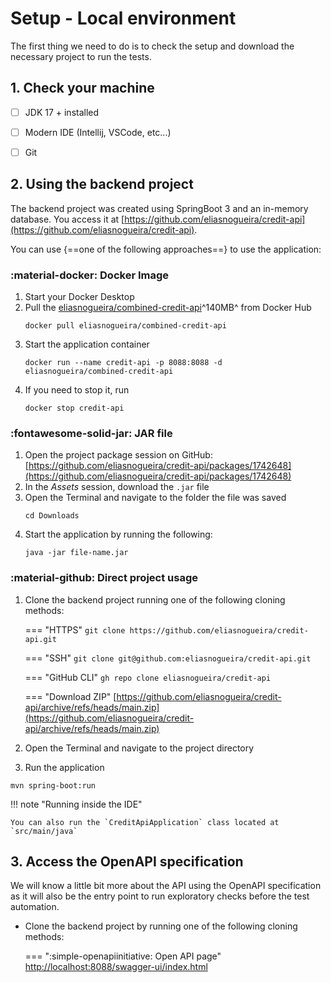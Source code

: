 # Setup - Local environment

The first thing we need to do is to check the setup and download the necessary project to run the tests.

## 1. Check your machine

- [ ] JDK 17 + installed
- [ ] Modern IDE (Intellij, VSCode, etc...)
- [ ] Git


## 2. Using the backend project

The backend project was created using SpringBoot 3 and an in-memory database. You access it at [https://github.com/eliasnogueira/credit-api](https://github.com/eliasnogueira/credit-api).

You can use {==one of the following approaches==} to use the application:

### :material-docker: Docker Image

1. Start your Docker Desktop
2. Pull the [eliasnogueira/combined-credit-api](https://hub.docker.com/r/eliasnogueira/combined-credit-api)^140MB^ from Docker Hub
   ```
   docker pull eliasnogueira/combined-credit-api
   ```
3. Start the application container
   ```
   docker run --name credit-api -p 8088:8088 -d eliasnogueira/combined-credit-api
   ```
4. If you need to stop it, run
   ```
   docker stop credit-api
   ```

### :fontawesome-solid-jar: JAR file

1. Open the project package session on GitHub: [https://github.com/eliasnogueira/credit-api/packages/1742648](https://github.com/eliasnogueira/credit-api/packages/1742648)
2. In the *Assets* session, download the `.jar` file
3. Open the Terminal and navigate to the folder the file was saved
   ```
   cd Downloads
   ```
4. Start the application by running the following:
   ```
   java -jar file-name.jar
   ```

### :material-github: Direct project usage

1. Clone the backend project running one of the following cloning methods:

    === "HTTPS"
        ```
        git clone https://github.com/eliasnogueira/credit-api.git
        ```

    === "SSH"
        ```
        git clone git@github.com:eliasnogueira/credit-api.git
        ```

    === "GitHub CLI"
        ```
        gh repo clone eliasnogueira/credit-api
        ```

    === "Download ZIP"
        [https://github.com/eliasnogueira/credit-api/archive/refs/heads/main.zip](https://github.com/eliasnogueira/credit-api/archive/refs/heads/main.zip)

2. Open the Terminal and navigate to the project directory
3. Run the application
  ```
  mvn spring-boot:run
  ```

!!! note "Running inside the IDE"

    You can also run the `CreditApiApplication` class located at `src/main/java`


## 3. Access the OpenAPI specification
We will know a little bit more about the API using the OpenAPI specification as it will also be the entry point to run exploratory checks before the test automation.


* Clone the backend project by running one of the following cloning methods:

    === ":simple-openapiinitiative: Open API page"
        [http://localhost:8088/swagger-ui/index.html](http://localhost:8088/swagger-ui/index.html)
